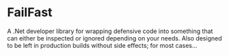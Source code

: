 # FailFast
A .Net developer library for wrapping defensive code into something that can either be inspected or ignored depending on your needs. Also designed to be left in production builds without side effects; for most cases...
